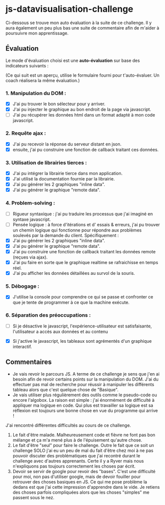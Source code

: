 # js-datavisualisation-challenge

Ci-dessous se trouve mon auto évaluation à la suite de ce challenge.
Il y aura également un peu plus bas une suite de commentaire afin de m'aider à poursuivre mon apprentissage.

## Évaluation

Le mode d'évaluation choisi est une **auto-évaluation** sur base des indicateurs suivants :

(Ce qui suit est un aperçu, utilise le formulaire fourni pour t'auto-évaluer. Un coach réalisera la même évaluation.)

### 1. Manipulation du **DOM** :

- [x] J'ai pu trouver le bon sélecteur pour y arriver.
- [x] J'ai pu injecter le graphique au bon endroit de la page via javascript.
- [ ] J'ai pu récupérer les données html dans un format adapté à mon code javascript.

### 2. Requête **ajax** :

- [x] J'ai pu recevoir la réponse du serveur distant en json.
- [x] ensuite, j'ai pu construire une fonction de callback traitant ces données.

### 3. Utilisation de **librairies tierces** :

- [x] J'ai pu intégrer la librairie tierce dans mon application.
- [x] J'ai utilisé la documentation fournie par la librairie.
- [x] J'ai pu générer les 2 graphiques "inline data".
- [x] J'ai pu générer le graphique "remote data".

### 4. Problem-solving :

- [ ] Rigueur syntaxique : j'ai pu traduire les processus que j'ai imaginé en syntaxe javascript.
- [ ] Pensée logique : à force d'itérations et d' essais & erreurs, j'ai pu trouver un chemin logique qui fonctionne pour répondre aux problèmes soulevés par la demande du client.
Spécifiquement :
- [x] J'ai pu générer les 2 graphiques "inline data".
- [x] J'ai pu générer le graphique "remote data".
- [x] J'ai pu construire une fonction de callback traitant les données remote (reçues via ajax).
- [x] J'ai pu faire en sorte que le graphique realtime se rafraichisse en temps réel.
- [x] J'ai pu afficher les données détaillées au survol de la souris.

### 5. Débogage :

- [x] J'utilise la console pour comprendre ce qui se passe et confronter ce que je tente de programmer à ce que la machine exécute.

### 6. Séparation des préoccupations :

- [ ] Si je désactive le javascript, l'expérience-utilisateur est satisfaisante, l'utilisateur a accès aux données et au contenu
- [x] Si j'active le javascript, les tableaux sont agrémentés d'un graphique interactif.




## Commentaires

- Je vais revoir le parcours JS. A terme de ce challenge je sens que j'en ai besoin afin de revoir certains points sur la manipulation du DOM. J'ai du effectuer pas mal de recherche pour réussir à manipuler les différents tableau alors que c'est quelque chose de "Basique".
- Je vais utiliser plus régulièrement des outils comme le pseudo-code ou encore l'algobox. La raison est simple : j'ai énormément de difficulté à appliquer ma logique en code. Qui plus est travailler sa logique est sa réflexion est toujours une bonne chose en vue du programme qui arrive !

J'ai rencontré différentes difficultés au cours de ce challenge.

1. Le fait d'être malade. Malheureusement code et fièvre ne font pas bon mélange et ça m'a mené plus à de l'épuisement qu'autre chose.
2. Le fait d'être "seul" pour faire le challenge. Outre le fait que ce soit un challenge SOLO j'ai eu un peu de mal du fait d'être chez moi à ne pas pouvoir discuter des problématiques que j'ai recontré durant le challenge avec d'autres apprenants. Certe il y a Ryver mais nous n'expliquons pas toujours correctement les choses par écrit.
3. Devoir se servir de google pour revoir des "bases". C'est une difficulté pour moi, non pas d'utiliser google, mais de devoir fouiller pour retrouver des choses basiques en JS. Ce qui me pose problème la dedans est que j'ai cette impression d'apprendre dans le vide. Je retiens des choses parfois compliquées alors que les choses "simples" me passent sous le nez.
